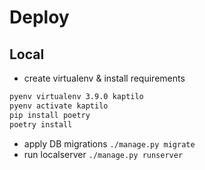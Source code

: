 # Deploy
## Local
- create virtualenv & install requirements
```bash
pyenv virtualenv 3.9.0 kaptilo
pyenv activate kaptilo
pip install poetry
poetry install
``` 
- apply DB migrations `./manage.py migrate`
- run localserver `./manage.py runserver`
